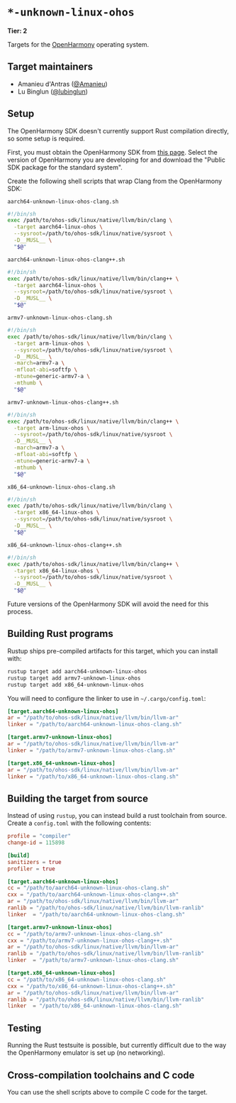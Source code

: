 # `*-unknown-linux-ohos`

**Tier: 2**

Targets for the [OpenHarmony](https://gitee.com/openharmony/docs/) operating
system.

## Target maintainers

- Amanieu d'Antras ([@Amanieu](https://github.com/Amanieu))
- Lu Binglun ([@lubinglun](https://github.com/lubinglun))

## Setup

The OpenHarmony SDK doesn't currently support Rust compilation directly, so
some setup is required.

First, you must obtain the OpenHarmony SDK from [this page](https://gitee.com/openharmony/docs/tree/master/en/release-notes).
Select the version of OpenHarmony you are developing for and download the "Public SDK package for the standard system".

Create the following shell scripts that wrap Clang from the OpenHarmony SDK:

`aarch64-unknown-linux-ohos-clang.sh`

```sh
#!/bin/sh
exec /path/to/ohos-sdk/linux/native/llvm/bin/clang \
  -target aarch64-linux-ohos \
  --sysroot=/path/to/ohos-sdk/linux/native/sysroot \
  -D__MUSL__ \
  "$@"
```

`aarch64-unknown-linux-ohos-clang++.sh`

```sh
#!/bin/sh
exec /path/to/ohos-sdk/linux/native/llvm/bin/clang++ \
  -target aarch64-linux-ohos \
  --sysroot=/path/to/ohos-sdk/linux/native/sysroot \
  -D__MUSL__ \
  "$@"
```

`armv7-unknown-linux-ohos-clang.sh`

```sh
#!/bin/sh
exec /path/to/ohos-sdk/linux/native/llvm/bin/clang \
  -target arm-linux-ohos \
  --sysroot=/path/to/ohos-sdk/linux/native/sysroot \
  -D__MUSL__ \
  -march=armv7-a \
  -mfloat-abi=softfp \
  -mtune=generic-armv7-a \
  -mthumb \
  "$@"
```

`armv7-unknown-linux-ohos-clang++.sh`

```sh
#!/bin/sh
exec /path/to/ohos-sdk/linux/native/llvm/bin/clang++ \
  -target arm-linux-ohos \
  --sysroot=/path/to/ohos-sdk/linux/native/sysroot \
  -D__MUSL__ \
  -march=armv7-a \
  -mfloat-abi=softfp \
  -mtune=generic-armv7-a \
  -mthumb \
  "$@"
```

`x86_64-unknown-linux-ohos-clang.sh`

```sh
#!/bin/sh
exec /path/to/ohos-sdk/linux/native/llvm/bin/clang \
  -target x86_64-linux-ohos \
  --sysroot=/path/to/ohos-sdk/linux/native/sysroot \
  -D__MUSL__ \
  "$@"
```

`x86_64-unknown-linux-ohos-clang++.sh`

```sh
#!/bin/sh
exec /path/to/ohos-sdk/linux/native/llvm/bin/clang++ \
  -target x86_64-linux-ohos \
  --sysroot=/path/to/ohos-sdk/linux/native/sysroot \
  -D__MUSL__ \
  "$@"
```

Future versions of the OpenHarmony SDK will avoid the need for this process.

## Building Rust programs

Rustup ships pre-compiled artifacts for this target, which you can install with:
```sh
rustup target add aarch64-unknown-linux-ohos
rustup target add armv7-unknown-linux-ohos
rustup target add x86_64-unknown-linux-ohos
```

You will need to configure the linker to use in `~/.cargo/config.toml`:
```toml
[target.aarch64-unknown-linux-ohos]
ar = "/path/to/ohos-sdk/linux/native/llvm/bin/llvm-ar"
linker = "/path/to/aarch64-unknown-linux-ohos-clang.sh"

[target.armv7-unknown-linux-ohos]
ar = "/path/to/ohos-sdk/linux/native/llvm/bin/llvm-ar"
linker = "/path/to/armv7-unknown-linux-ohos-clang.sh"

[target.x86_64-unknown-linux-ohos]
ar = "/path/to/ohos-sdk/linux/native/llvm/bin/llvm-ar"
linker = "/path/to/x86_64-unknown-linux-ohos-clang.sh"
```

## Building the target from source

Instead of using `rustup`, you can instead build a rust toolchain from source.
Create a `config.toml` with the following contents:

```toml
profile = "compiler"
change-id = 115898

[build]
sanitizers = true
profiler = true

[target.aarch64-unknown-linux-ohos]
cc = "/path/to/aarch64-unknown-linux-ohos-clang.sh"
cxx = "/path/to/aarch64-unknown-linux-ohos-clang++.sh"
ar = "/path/to/ohos-sdk/linux/native/llvm/bin/llvm-ar"
ranlib = "/path/to/ohos-sdk/linux/native/llvm/bin/llvm-ranlib"
linker  = "/path/to/aarch64-unknown-linux-ohos-clang.sh"

[target.armv7-unknown-linux-ohos]
cc = "/path/to/armv7-unknown-linux-ohos-clang.sh"
cxx = "/path/to/armv7-unknown-linux-ohos-clang++.sh"
ar = "/path/to/ohos-sdk/linux/native/llvm/bin/llvm-ar"
ranlib = "/path/to/ohos-sdk/linux/native/llvm/bin/llvm-ranlib"
linker  = "/path/to/armv7-unknown-linux-ohos-clang.sh"

[target.x86_64-unknown-linux-ohos]
cc = "/path/to/x86_64-unknown-linux-ohos-clang.sh"
cxx = "/path/to/x86_64-unknown-linux-ohos-clang++.sh"
ar = "/path/to/ohos-sdk/linux/native/llvm/bin/llvm-ar"
ranlib = "/path/to/ohos-sdk/linux/native/llvm/bin/llvm-ranlib"
linker  = "/path/to/x86_64-unknown-linux-ohos-clang.sh"
```

## Testing

Running the Rust testsuite is possible, but currently difficult due to the way
the OpenHarmony emulator is set up (no networking).

## Cross-compilation toolchains and C code

You can use the shell scripts above to compile C code for the target.
